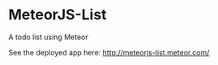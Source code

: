 # MeteorJS-List
A todo list using Meteor

See the deployed app here: http://meteorjs-list.meteor.com/